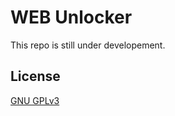 # WEB Unlocker

This repo is still under developement.


## License

[GNU GPLv3](https://choosealicense.com/licenses/gpl-3.0/)

